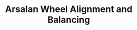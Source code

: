 ---
title: "Arsalan Wheel Alignment and Balancing"
url: /karachi/arsalan-wheel-alignment-and-balancing/
shop: tyres
---